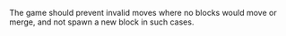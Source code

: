 The game should prevent invalid moves where no blocks would move or merge, and not spawn a new block
in such cases.
